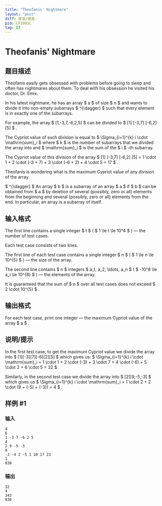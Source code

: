 ```yaml
---
title: "Theofanis' Nightmare"
layout: "post"
diff: 普及/提高-
pid: CF1903C
tag: []
---
```


# Theofanis' Nightmare

## 题目描述

Theofanis easily gets obsessed with problems before going to sleep and often has nightmares about them. To deal with his obsession he visited his doctor, Dr. Emix.

In his latest nightmare, he has an array $ a $ of size $ n $ and wants to divide it into non-empty subarrays $ ^{\dagger} $ such that every element is in exactly one of the subarrays.

For example, the array $ [1,-3,7,-6,2,5] $ can be divided to $ [1] [-3,7] [-6,2] [5] $ .

The Cypriot value of such division is equal to $ \Sigma_{i=1}^{k} i \cdot \mathrm{sum}_i $ where $ k $ is the number of subarrays that we divided the array into and $ \mathrm{sum}_i $ is the sum of the $ i $ -th subarray.

The Cypriot value of this division of the array $ [1] [-3,7] [-6,2] [5] = 1 \cdot 1 + 2 \cdot (-3 + 7) + 3 \cdot (-6 + 2) + 4 \cdot 5 = 17 $ .

Theofanis is wondering what is the maximum Cypriot value of any division of the array.

 $ ^{\dagger} $ An array $ b $ is a subarray of an array $ a $ if $ b $ can be obtained from $ a $ by deletion of several (possibly, zero or all) elements from the beginning and several (possibly, zero or all) elements from the end. In particular, an array is a subarray of itself.

## 输入格式

The first line contains a single integer $ t $ ( $ 1 \le t \le 10^4 $ ) — the number of test cases.

Each test case consists of two lines.

The first line of each test case contains a single integer $ n $ ( $ 1 \le n \le 10^{5} $ ) — the size of the array.

The second line contains $ n $ integers $ a_1, a_2, \ldots, a_n $ ( $ -10^8 \le a_i \le 10^{8} $ ) — the elements of the array.

It is guaranteed that the sum of $ n $ over all test cases does not exceed $ 2 \cdot 10^{5} $ .

## 输出格式

For each test case, print one integer — the maximum Cypriot value of the array $ a $ .

## 说明/提示

In the first test case, to get the maximum Cypriot value we divide the array into $ [1][-3][7][-6][2][5] $ which gives us: $ \Sigma_{i=1}^{k} i \cdot \mathrm{sum}_i = 1 \cdot 1 + 2 \cdot (-3) + 3 \cdot 7 + 4 \cdot (-6) + 5 \cdot 2 + 6 \cdot 5 = 32 $

Similarly, in the second test case we divide the array into $ [2][9,-5,-3] $ which gives us $ \Sigma_{i=1}^{k} i \cdot \mathrm{sum}_i = 1 \cdot 2 + 2 \cdot (9 + (-5) + (-3)) = 4 $ .

## 样例 #1

### 输入

```
4
6
1 -3 7 -6 2 5
4
2 9 -5 -3
8
-3 -4 2 -5 1 10 17 23
1
830
```

### 输出

```
32
4
343
830
```

